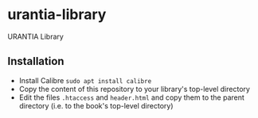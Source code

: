 # urantia-library
URANTIA Library

## Installation
- Install Calibre `sudo apt install calibre`
- Copy the content of this repository to your library's top-level directory
- Edit the files `.htaccess` and `header.html` and copy them to the parent directory (i.e. to the book's top-level directory)
